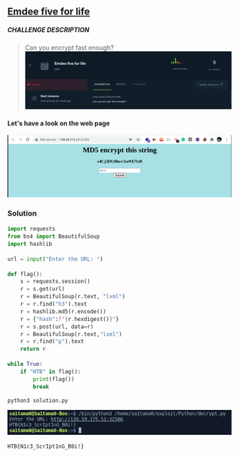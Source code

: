 ## [Emdee five for life](https://app.hackthebox.com/challenges/emdee-five-for-life)
##### CHALLENGE DESCRIPTION 
> Can you encrypt fast enough?
![](1.png)

#### Let's have a look on the web page
![](2.png)

### Solution
```python
import requests
from bs4 import BeautifulSoup
import hashlib

url = input("Enter the URL: ")

def flag():
    s = requests.session()
    r = s.get(url)
    r = BeautifulSoup(r.text, "lxml")
    r = r.find("h3").text
    r = hashlib.md5(r.encode())
    r = {"hash":f"{r.hexdigest()}"}
    r = s.post(url, data=r)
    r = BeautifulSoup(r.text,"lxml")
    r = r.find("p").text
    return r

while True:
    if "HTB" in flag():
        print(flag())
        break
```
```bash
python3 solution.py
```
![](3.png)

```
HTB{N1c3_ScrIpt1nG_B0i!}
```

